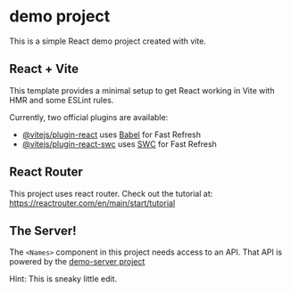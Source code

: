 # demo project

This is a simple React demo project created with vite.

## React + Vite

This template provides a minimal setup to get React working in Vite with HMR and some ESLint rules.

Currently, two official plugins are available:

- [@vitejs/plugin-react](https://github.com/vitejs/vite-plugin-react/blob/main/packages/plugin-react/README.md) uses [Babel](https://babeljs.io/) for Fast Refresh
- [@vitejs/plugin-react-swc](https://github.com/vitejs/vite-plugin-react-swc) uses [SWC](https://swc.rs/) for Fast Refresh


## React Router
This project uses react router. Check out the tutorial at: https://reactrouter.com/en/main/start/tutorial


## The Server!

The `<Names>` component in this project needs access to an API. That API
is powered by the [demo-server project](https://github.com/bradmontgomery/demo-server/)

Hint: This is sneaky little edit.
